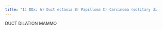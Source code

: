 ```yaml
---
title: "1) DDx: A) Duct ectasia B) Papilloma C) Carcinoma (solitary dilated duct rarely only sign of cancer, usually Ca+ or mass too) 2) Galactogram or US if unilateral or ass/ w/ bloodly discharge 3) A) biopsy filling defect/ mass 4) No mass: due to duct ectasia (leave alone) DUCTOGRAM 1) Ix: unilateral spontaneous single duct nipple discharge 2) ContraIx: mastitis, abscess 3) Tech: supine 4) fine blunt 30G needle used 5) abnormal duct is identified (expressed w/ discharge) &amp; cannulated 6) 1-2 cc contrast injected 7) CC MLO stard mammo obtained"
---
```

DUCT DILATION
MAMMO


